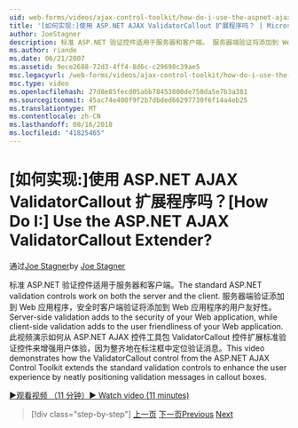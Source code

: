 ```yaml
---
uid: web-forms/videos/ajax-control-toolkit/how-do-i-use-the-aspnet-ajax-validatorcallout-extender
title: '[如何实现:]使用 ASP.NET AJAX ValidatorCallout 扩展程序吗？ | Microsoft Docs'
author: JoeStagner
description: 标准 ASP.NET 验证控件适用于服务器和客户端。 服务器端验证将添加到 Web 应用程序，而 c 安全...
ms.author: riande
ms.date: 06/21/2007
ms.assetid: 9ece2688-72d3-4ff4-8d6c-c29698c39ae5
msc.legacyurl: /web-forms/videos/ajax-control-toolkit/how-do-i-use-the-aspnet-ajax-validatorcallout-extender
msc.type: video
ms.openlocfilehash: 27d8e85fecd05abb78453800de750da5e7b3a381
ms.sourcegitcommit: 45ac74e400f9f2b7dbded66297730f6f14a4eb25
ms.translationtype: MT
ms.contentlocale: zh-CN
ms.lasthandoff: 08/16/2018
ms.locfileid: "41825465"
---
```

<a name="how-do-i-use-the-aspnet-ajax-validatorcallout-extender"></a><span data-ttu-id="c3258-105">[如何实现:]使用 ASP.NET AJAX ValidatorCallout 扩展程序吗？</span><span class="sxs-lookup"><span data-stu-id="c3258-105">[How Do I:] Use the ASP.NET AJAX ValidatorCallout Extender?</span></span>
====================
<span data-ttu-id="c3258-106">通过[Joe Stagner](https://github.com/JoeStagner)</span><span class="sxs-lookup"><span data-stu-id="c3258-106">by [Joe Stagner](https://github.com/JoeStagner)</span></span>

<span data-ttu-id="c3258-107">标准 ASP.NET 验证控件适用于服务器和客户端。</span><span class="sxs-lookup"><span data-stu-id="c3258-107">The standard ASP.NET validation controls work on both the server and the client.</span></span> <span data-ttu-id="c3258-108">服务器端验证添加到 Web 应用程序，安全时客户端验证将添加到 Web 应用程序的用户友好性。</span><span class="sxs-lookup"><span data-stu-id="c3258-108">Server-side validation adds to the security of your Web application, while client-side validation adds to the user friendliness of your Web application.</span></span> <span data-ttu-id="c3258-109">此视频演示如何从 ASP.NET AJAX 控件工具包 ValidatorCallout 控件扩展标准验证控件来增强用户体验，因为整齐地在标注框中定位验证消息。</span><span class="sxs-lookup"><span data-stu-id="c3258-109">This video demonstrates how the ValidatorCallout control from the ASP.NET AJAX Control Toolkit extends the standard validation controls to enhance the user experience by neatly positioning validation messages in callout boxes.</span></span>

[<span data-ttu-id="c3258-110">&#9654;观看视频 （11 分钟）</span><span class="sxs-lookup"><span data-stu-id="c3258-110">&#9654; Watch video (11 minutes)</span></span>](https://channel9.msdn.com/Blogs/ASP-NET-Site-Videos/how-do-i-use-the-aspnet-ajax-validatorcallout-extender)

> [!div class="step-by-step"]
> <span data-ttu-id="c3258-111">[上一页](how-do-i-use-the-numericupdown-extender-control.md)
> [下一页](how-do-i-use-the-aspnet-ajax-resizablecontrol-extender.md)</span><span class="sxs-lookup"><span data-stu-id="c3258-111">[Previous](how-do-i-use-the-numericupdown-extender-control.md)
[Next](how-do-i-use-the-aspnet-ajax-resizablecontrol-extender.md)</span></span>
